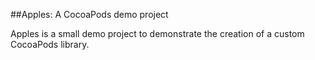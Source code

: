 ##Apples: A CocoaPods demo project

Apples is a small demo project to demonstrate the creation of a custom CocoaPods library.

